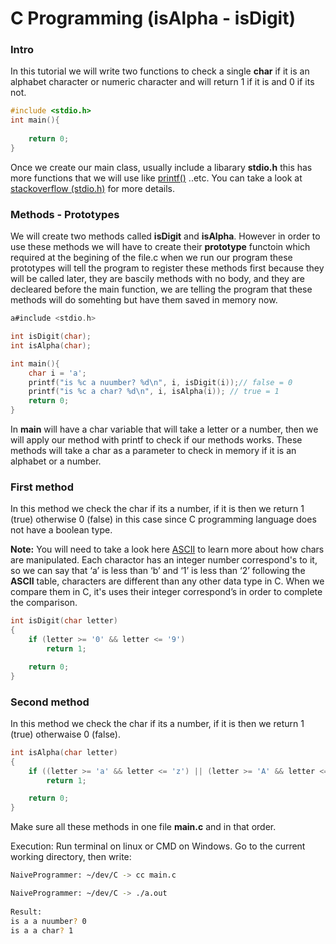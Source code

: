 # C Programming (isAlpha - isDigit)

### Intro

In this tutorial we will write two functions to check a single **char** if it is an alphabet character or numeric character and will return 1 if it is and 0 if its not.

```c
#include <stdio.h>
int main(){
    
    return 0;
}
```

Once we create our main class, usually include a libarary **stdio.h** this has more functions that we will use like <u>printf()</u> ..etc. You can take a look at [stackoverflow (stdio.h)](https://stackoverflow.com/questions/19088284/what-does-include-stdio-h-really-do-in-a-c-program) for more details.

### Methods - Prototypes

We will create two methods called **isDigit** and **isAlpha**. However in order to use these methods we will have to create their **prototype** functoin which required at the begining of the file.c when we run our program these prototypes will tell the program to register these methods first because they will be called later, they are bascily methods with no body, and they are decleared before the main function, we are telling the program that these methods will do somehting but have them saved in memory now. 

```c
a#include <stdio.h>

int isDigit(char);
int isAlpha(char);

int main(){
	char i = 'a';
    printf("is %c a nuumber? %d\n", i, isDigit(i));// false = 0
    printf("is %c a char? %d\n", i, isAlpha(i)); // true = 1
    return 0;
}
```

In **main** will have a char variable that will take a letter or a number, then we will apply our method with printf to check if our methods works. These methods will take a char as a parameter to check in memory if it is an alphabet or a number.

### First method

In this method we check the char if its a number, if it is then we return 1 (true) otherwise 0 (false) in this case since C programming language does not have a boolean type.

**Note:** You will need to take a look here [ASCII](https://en.wikipedia.org/wiki/ASCII) to learn more about how chars are manipulated. Each charactor has an integer number correspond's to it, so we can say that ‘a’ is less than ‘b’ and ‘1’ is less than ‘2’ following the **ASCII** table, characters are different than any other data type in C. When we compare them in C, it's uses their integer correspond’s in order to complete the comparison.

```c
int isDigit(char letter)
{
    if (letter >= '0' && letter <= '9')
        return 1;

    return 0;
}
```

### Second method

In this method we check the char if its a number, if it is then we return 1 (true) otherwaise 0 (false).

```c
int isAlpha(char letter)
{
    if ((letter >= 'a' && letter <= 'z') || (letter >= 'A' && letter <= 'Z'))
        return 1;

    return 0;
}
```

Make sure all these methods in one file **main.c** and in that order.

Execution: Run terminal on linux or CMD on Windows. Go to the current working directory, then write:

```bash
NaiveProgrammer: ~/dev/C -> cc main.c 

NaiveProgrammer: ~/dev/C -> ./a.out 
     
Result:
is a a nuumber? 0
is a a char? 1
```
